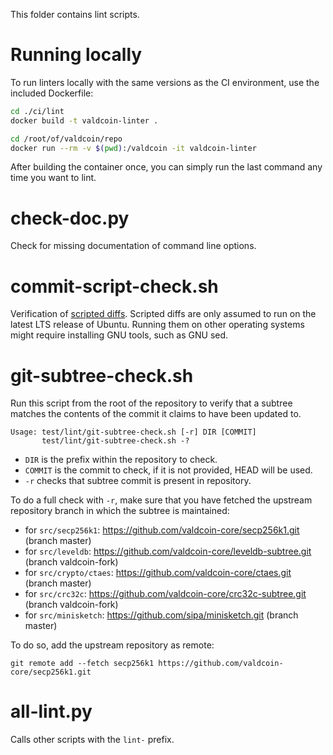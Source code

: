 This folder contains lint scripts.

Running locally
===============

To run linters locally with the same versions as the CI environment, use the included
Dockerfile:

```sh
cd ./ci/lint
docker build -t valdcoin-linter .

cd /root/of/valdcoin/repo
docker run --rm -v $(pwd):/valdcoin -it valdcoin-linter
```

After building the container once, you can simply run the last command any time you
want to lint.


check-doc.py
============
Check for missing documentation of command line options.

commit-script-check.sh
======================
Verification of [scripted diffs](/doc/developer-notes.md#scripted-diffs).
Scripted diffs are only assumed to run on the latest LTS release of Ubuntu. Running them on other operating systems
might require installing GNU tools, such as GNU sed.

git-subtree-check.sh
====================
Run this script from the root of the repository to verify that a subtree matches the contents of
the commit it claims to have been updated to.

```
Usage: test/lint/git-subtree-check.sh [-r] DIR [COMMIT]
       test/lint/git-subtree-check.sh -?
```

- `DIR` is the prefix within the repository to check.
- `COMMIT` is the commit to check, if it is not provided, HEAD will be used.
- `-r` checks that subtree commit is present in repository.

To do a full check with `-r`, make sure that you have fetched the upstream repository branch in which the subtree is
maintained:
* for `src/secp256k1`: https://github.com/valdcoin-core/secp256k1.git (branch master)
* for `src/leveldb`: https://github.com/valdcoin-core/leveldb-subtree.git (branch valdcoin-fork)
* for `src/crypto/ctaes`: https://github.com/valdcoin-core/ctaes.git (branch master)
* for `src/crc32c`: https://github.com/valdcoin-core/crc32c-subtree.git (branch valdcoin-fork)
* for `src/minisketch`: https://github.com/sipa/minisketch.git (branch master)

To do so, add the upstream repository as remote:

```
git remote add --fetch secp256k1 https://github.com/valdcoin-core/secp256k1.git
```

all-lint.py
===========
Calls other scripts with the `lint-` prefix.
